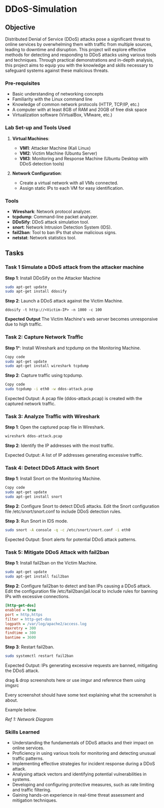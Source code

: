 # DDoS-Simulation
## Objective

Distributed Denial of Service (DDoS) attacks pose a significant threat to online services by overwhelming them with traffic from multiple sources, leading to downtime and disruption. This project will explore effective methods for detecting and responding to DDoS attacks using various tools and techniques. Through practical demonstrations and in-depth analysis, this project aims to equip you with the knowledge and skills necessary to safeguard systems against these malicious threats.


### Pre-requisites
- Basic understanding of networking concepts
- Familiarity with the Linux command line
- Knowledge of common network protocols (HTTP, TCP/IP, etc.)
- A computer with at least 8GB of RAM and 20GB of free disk space
- Virtualization software (VirtualBox, VMware, etc.)

### Lab Set-up and Tools Used
1. **Virtual Machines**:
   - **VM1**: Attacker Machine (Kali Linux)
   - **VM2**: Victim Machine (Ubuntu Server)
   - **VM3**: Monitoring and Response Machine (Ubuntu Desktop with DDoS detection tools)

2. **Network Configuration**:
   - Create a virtual network with all VMs connected.
   - Assign static IPs to each VM for easy identification.

  
### Tools
- **Wireshark**: Network protocol analyzer.
- **tcpdump**: Command-line packet analyzer.
- **DDoSify**: DDoS attack simulation tool.
- **snort**: Network Intrusion Detection System (IDS).
- **fail2ban**: Tool to ban IPs that show malicious signs.
- **netstat**: Network statistics tool.

## Tasks

### Task 1 Simulate a DDoS attack from the attacker machine

**Step 1**: Install DDoSify on the Attacker Machine 
   ```bash
   sudo apt-get update
   sudo apt-get install ddosify
   ```
**Step 2**: Launch a DDoS attack against the Victim Machine.
  ```
  ddosify -t http://<Victim-IP> -n 1000 -c 100
  ```
**Expected Output**
The Victim Machine's web server becomes unresponsive due to high traffic.

### Task 2: Capture Network Traffic
**Step 1***: Install Wireshark and tcpdump on the Monitoring Machine.
```bash
Copy code
sudo apt-get update
sudo apt-get install wireshark tcpdump
```
**Step 2**: Capture traffic using tcpdump.
```bash
Copy code
sudo tcpdump -i eth0 -w ddos-attack.pcap
```
Expected Output: A pcap file (ddos-attack.pcap) is created with the captured network traffic.

### Task 3: Analyze Traffic with Wireshark

**Step 1**: Open the captured pcap file in Wireshark.
```bash
wireshark ddos-attack.pcap
```
**Step 2**: Identify the IP addresses with the most traffic.

Expected Output: A list of IP addresses generating excessive traffic.

### Task 4: Detect DDoS Attack with Snort

**Step 1**: Install Snort on the Monitoring Machine.
```bash
Copy code
sudo apt-get update
sudo apt-get install snort
```
**Step 2**: Configure Snort to detect DDoS attacks.
Edit the Snort configuration file /etc/snort/snort.conf to include DDoS detection rules.

**Step 3**: Run Snort in IDS mode.
```bash
sudo snort -A console -q -c /etc/snort/snort.conf -i eth0
```
Expected Output: Snort alerts for potential DDoS attack patterns.

### Task 5: Mitigate DDoS Attack with fail2ban

**Step 1**: Install fail2ban on the Victim Machine.
```bash
sudo apt-get update
sudo apt-get install fail2ban
```
**Step 2**: Configure fail2ban to detect and ban IPs causing a DDoS attack.
Edit the configuration file /etc/fail2ban/jail.local to include rules for banning IPs with excessive connections.
```ini
[http-get-dos]
enabled = true
port = http,https
filter = http-get-dos
logpath = /var/log/apache2/access.log
maxretry = 300
findtime = 300
bantime = 3600
```
**Step 3**: Restart fail2ban.
```bash
sudo systemctl restart fail2ban
```

Expected Output: IPs generating excessive requests are banned, mitigating the DDoS attack.


drag & drop screenshots here or use imgur and reference them using imgsrc

Every screenshot should have some text explaining what the screenshot is about.

Example below.

*Ref 1: Network Diagram*

### Skills Learned

- Understanding the fundamentals of DDoS attacks and their impact on online services.
- Proficiency in using various tools for monitoring and detecting unusual traffic patterns.
- Implementing effective strategies for incident response during a DDoS attack.
- Analysing attack vectors and identifying potential vulnerabilities in systems.
- Developing and configuring protective measures, such as rate limiting and traffic filtering.
- Gaining hands-on experience in real-time threat assessment and mitigation techniques.

